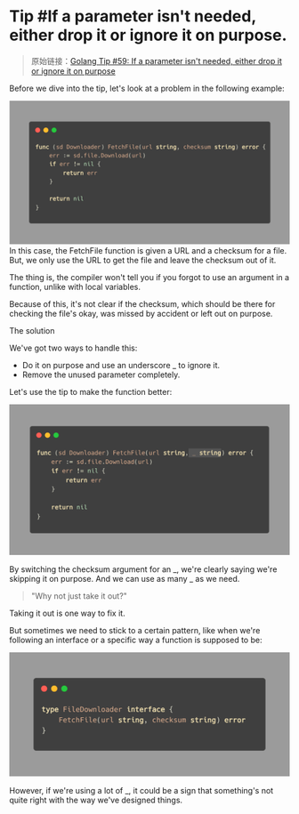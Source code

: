 # Tip #If a parameter isn't needed, either drop it or ignore it on purpose.

> 原始链接：[Golang Tip #59: If a parameter isn't needed, either drop it or ignore it on purpose](https://twitter.com/func25/status/1772225989143417031?t=nJCezW_QhRtqsWzSzHOMJw)

Before we dive into the tip, let's look at a problem in the following example:

![](./images/059/1.png)
In this case, the FetchFile function is given a URL and a checksum for a file. But, we only use the URL to get the file and leave the checksum out of it.

The thing is, the compiler won't tell you if you forgot to use an argument in a function, unlike with local variables.

Because of this, it's not clear if the checksum, which should be there for checking the file's okay, was missed by accident or left out on purpose.

The solution

We've got two ways to handle this:

- Do it on purpose and use an underscore \_ to ignore it.
- Remove the unused parameter completely.

Let's use the tip to make the function better:

![](./images/059/2.png)

By switching the checksum argument for an _, we're clearly saying we're skipping it on purpose. And we can use as many _ as we need.

> "Why not just take it out?"

Taking it out is one way to fix it.

But sometimes we need to stick to a certain pattern, like when we're following an interface or a specific way a function is supposed to be:

![](./images/059/3.png)

However, if we're using a lot of \_, it could be a sign that something's not quite right with the way we've designed things.
